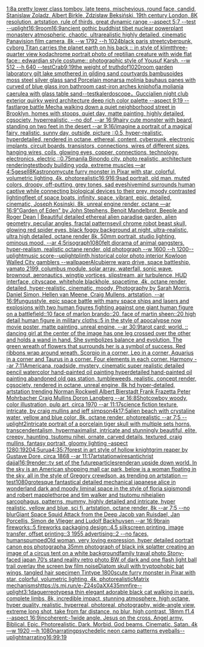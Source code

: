 [1:8](https://www.ebank.nz/aiartgenerator?category=1%3A8)[a pretty lower class tomboy, late teens, mischevious, round face, candid, Stanislaw Zoladz, Albert Birkle, Zdzisław Beksiński, 19th century London, 8K resolution, artstation, rule of thirds, great dynamic range --aspect 5:7 --test --uplight](https://www.ebank.nz/aiartgenerator?category=a%20pretty%20lower%20class%20tomboy%2C%20late%20teens%2C%20mischevious%2C%20round%20face%2C%20candid%2C%20Stanislaw%20Zoladz%2C%20Albert%20Birkle%2C%20Zdzis%C5%82aw%20Beksi%C5%84ski%2C%2019th%20century%20London%2C%208K%20resolution%2C%20artstation%2C%20rule%20of%20thirds%2C%20great%20dynamic%20range%20--aspect%205%3A7%20--test%20--uplight)[16:9](https://www.ebank.nz/aiartgenerator?category=16%3A9)[room](https://www.ebank.nz/aiartgenerator?category=room)[16:9](https://www.ebank.nz/aiartgenerator?category=16%3A9)[ancient gothic buddhist tibet nuclear powerplant monastery atmospheric, chaotic, ultrarealistic highly detailed, cinematic Panavision film camera, 8k --w 1792 --h 1024](https://www.ebank.nz/aiartgenerator?category=ancient%20gothic%20buddhist%20tibet%20nuclear%20powerplant%20monastery%20atmospheric%2C%20chaotic%2C%20ultrarealistic%20highly%20detailed%2C%20cinematic%20Panavision%20film%20camera%2C%208k%20--w%201792%20--h%201024)[black paris street](https://www.ebank.nz/aiartgenerator?category=black%20paris%20street)[cyberpunk, cyborg Titan carries the planet earth on his back :: in style of klimt](https://www.ebank.nz/aiartgenerator?category=cyberpunk%2C%20cyborg%20Titan%20carries%20the%20planet%20earth%20on%20his%20back%20%3A%3A%20in%20style%20of%20klimt)[three-quarter view kodachrome portrait photo of reptilian creature with wide flat face:: edwardian style costume:: photographic style of Yousuf Karsh, --w 512 --h 640 --test](https://www.ebank.nz/aiartgenerator?category=three-quarter%20view%20kodachrome%20portrait%20photo%20of%20reptilian%20creature%20with%20wide%20flat%20face%3A%3A%20edwardian%20style%20costume%3A%3A%20photographic%20style%20of%20Yousuf%20Karsh%2C%20--w%20512%20--h%20640%20--test)[Crab](https://www.ebank.nz/aiartgenerator?category=Crab)[9:19](https://www.ebank.nz/aiartgenerator?category=9%3A19)[the weight of truth](https://www.ebank.nz/aiartgenerator?category=the%20weight%20of%20truth)[dof](https://www.ebank.nz/aiartgenerator?category=dof)[1020](https://www.ebank.nz/aiartgenerator?category=1020)[room garden laboratory  gilt lake  smothered in gilding sand courtyards bambusoides moss steel silver glass  sand Porcelain monarsa molinia bauhaus panes with curved of blue glass iron bathroom cast-iron arches kniphofia moliania caerulea with glass table sand](https://www.ebank.nz/aiartgenerator?category=room%20garden%20laboratory%20%20gilt%20lake%20%20smothered%20in%20gilding%20sand%20courtyards%20bambusoides%20moss%20steel%20silver%20glass%20%20sand%20Porcelain%20monarsa%20molinia%20bauhaus%20panes%20with%20curved%20of%20blue%20glass%20iron%20bathroom%20cast-iron%20arches%20kniphofia%20moliania%20caerulea%20with%20glass%20table%20sand)[--test](https://www.ebank.nz/aiartgenerator?category=--test)[kalerdoscope，Gucci](https://www.ebank.nz/aiartgenerator?category=kalerdoscope%EF%BC%8CGucci)[alien night club exterior quirky weird architecture deep rich color palette --aspect 9:19 --fast](https://www.ebank.nz/aiartgenerator?category=alien%20night%20club%20exterior%20quirky%20weird%20architecture%20deep%20rich%20color%20palette%20--aspect%209%3A19%20--fast)[large battle Mecha walking down a quiet neighborhood street in Brooklyn, homes with stoops, quiet day, matte painting, highly detailed, cgsociety, hyperrealistic, --no dof, --ar 16:9](https://www.ebank.nz/aiartgenerator?category=large%20battle%20Mecha%20walking%20down%20a%20quiet%20neighborhood%20street%20in%20Brooklyn%2C%20homes%20with%20stoops%2C%20quiet%20day%2C%20matte%20painting%2C%20highly%20detailed%2C%20cgsociety%2C%20hyperrealistic%2C%20--no%20dof%2C%20--ar%2016%3A9)[hairy cute monster with beard, standing on two feet in the desert --ar 9:16](https://www.ebank.nz/aiartgenerator?category=hairy%20cute%20monster%20with%20beard%2C%20standing%20on%20two%20feet%20in%20the%20desert%20--ar%209%3A16)[/imagine a portrait of a magical fairy, realistic, sunny day, outside, picture ::0.5,  hyper-realistic, hyperdetailed, rendered in octane, ethereal, content, cyberpunk, electronic implants, circuit boards, transistors, connections, wires of different sizes, hanging wires, coils, glowing eyes, copper, connections, technology, electronics, electric ::0.75](https://www.ebank.nz/aiartgenerator?category=/imagine%20a%20portrait%20of%20a%20magical%20fairy%2C%20realistic%2C%20sunny%20day%2C%20outside%2C%20picture%20%3A%3A0.5%2C%20%20hyper-realistic%2C%20hyperdetailed%2C%20rendered%20in%20octane%2C%20ethereal%2C%20content%2C%20cyberpunk%2C%20electronic%20implants%2C%20circuit%20boards%2C%20transistors%2C%20connections%2C%20wires%20of%20different%20sizes%2C%20hanging%20wires%2C%20coils%2C%20glowing%20eyes%2C%20copper%2C%20connections%2C%20technology%2C%20electronics%2C%20electric%20%3A%3A0.75)[manila Binondo city, photo realistic, architecture rendering](https://www.ebank.nz/aiartgenerator?category=manila%20Binondo%20city%2C%20photo%20realistic%2C%20architecture%20rendering)[test](https://www.ebank.nz/aiartgenerator?category=test)[body building yoda, extreme muscles —ar 4:5](https://www.ebank.nz/aiartgenerator?category=body%20building%20yoda%2C%20extreme%20muscles%20%E2%80%94ar%204%3A5)[gesell](https://www.ebank.nz/aiartgenerator?category=gesell)[8K](https://www.ebank.nz/aiartgenerator?category=8K)[astronomy](https://www.ebank.nz/aiartgenerator?category=astronomy)[cute furry monster in Pixar with star, colorful, volumetric lighting, 4k, photorealistic](https://www.ebank.nz/aiartgenerator?category=cute%20furry%20monster%20in%20Pixar%20with%20star%2C%20colorful%2C%20volumetric%20lighting%2C%204k%2C%20photorealistic)[16:9](https://www.ebank.nz/aiartgenerator?category=16%3A9)[16:9](https://www.ebank.nz/aiartgenerator?category=16%3A9)[sad portrait, old man, muted colors, droopy, off-putting, grey tones, sad eyes](https://www.ebank.nz/aiartgenerator?category=sad%20portrait%2C%20old%20man%2C%20muted%20colors%2C%20droopy%2C%20off-putting%2C%20grey%20tones%2C%20sad%20eyes)[hivemind surrounds human captive while connecting biological devices to their prey, moody contrasted lighting](https://www.ebank.nz/aiartgenerator?category=hivemind%20surrounds%20human%20captive%20while%20connecting%20biological%20devices%20to%20their%20prey%2C%20moody%20contrasted%20lighting)[fleet of space boats, infinity, space, vibrant, epic, detailed, cinematic, Joseph Kosinski, 8k, unreal engine render, octane —ar 16:9](https://www.ebank.nz/aiartgenerator?category=fleet%20of%20space%20boats%2C%20infinity%2C%20space%2C%20vibrant%2C%20epic%2C%20detailed%2C%20cinematic%2C%20Joseph%20Kosinski%2C%208k%2C%20unreal%20engine%20render%2C%20octane%20%E2%80%94ar%2016%3A9)["Garden of Eden" by John Stephens, Benoit Mandelbrot, Beeple and Roger Dean | Beautiful detailed ethereal alien paradise garden, alien geometry, peculiar angles, fractal patterns](https://www.ebank.nz/aiartgenerator?category=%22Garden%20of%20Eden%22%20by%20John%20Stephens%2C%20Benoit%20Mandelbrot%2C%20Beeple%20and%20Roger%20Dean%20%7C%20Beautiful%20detailed%20ethereal%20alien%20paradise%20garden%2C%20alien%20geometry%2C%20peculiar%20angles%2C%20fractal%20patterns)[evil chrome robot beast skull, glowing red spider eyes, black foggy background at night, ultra-realistic, ultra high detailed, octane render 8k, 50mm portrait, studio lighting, ominous mood, --ar 4:5](https://www.ebank.nz/aiartgenerator?category=evil%20chrome%20robot%20beast%20skull%2C%20glowing%20red%20spider%20eyes%2C%20black%20foggy%20background%20at%20night%2C%20ultra-realistic%2C%20ultra%20high%20detailed%2C%20octane%20render%208k%2C%2050mm%20portrait%2C%20studio%20lighting%2C%20ominous%20mood%2C%20--ar%204%3A5)[risograph](https://www.ebank.nz/aiartgenerator?category=risograph)[1080](https://www.ebank.nz/aiartgenerator?category=1080)[felt diorama of animal gangsters, hyper-realism, realistic octane render, old photograph --w 1600 --h 1200](https://www.ebank.nz/aiartgenerator?category=felt%20diorama%20of%20animal%20gangsters%2C%20hyper-realism%2C%20realistic%20octane%20render%2C%20old%20photograph%20--w%201600%20--h%201200)[--uplight](https://www.ebank.nz/aiartgenerator?category=--uplight)[music score](https://www.ebank.nz/aiartgenerator?category=music%20score)[--uplight](https://www.ebank.nz/aiartgenerator?category=--uplight)[plinth,](https://www.ebank.nz/aiartgenerator?category=plinth%2C)[historical color photo interior Kowloon Walled City gamblers --wallpaper](https://www.ebank.nz/aiartgenerator?category=historical%20color%20photo%20interior%20Kowloon%20Walled%20City%20gamblers%20--wallpaper)[Alcubierre warp drive, space battleship, yamato 2199, columbus module, solar array, waterfall, sonic wave, brownout, aeronautics, wingtip vortices, slipstream, air turbulence, HUD interface, cityscape, whitehole blackhole, spacetime, 4k, octane render, detailed, hyper-realistic, cinematic, moody, Photography by Sarah Morris, Daniel Simon, Hellen van Meene, Craig Mullens, artstation, --ar 16:9](https://www.ebank.nz/aiartgenerator?category=Alcubierre%20warp%20drive%2C%20space%20battleship%2C%20yamato%202199%2C%20columbus%20module%2C%20solar%20array%2C%20waterfall%2C%20sonic%20wave%2C%20brownout%2C%20aeronautics%2C%20wingtip%20vortices%2C%20slipstream%2C%20air%20turbulence%2C%20HUD%20interface%2C%20cityscape%2C%20whitehole%20blackhole%2C%20spacetime%2C%204k%2C%20octane%20render%2C%20detailed%2C%20hyper-realistic%2C%20cinematic%2C%20moody%2C%20Photography%20by%20Sarah%20Morris%2C%20Daniel%20Simon%2C%20Hellen%20van%20Meene%2C%20Craig%20Mullens%2C%20artstation%2C%20--ar%2016%3A9)[fungus](https://www.ebank.nz/aiartgenerator?category=fungus)[style](https://www.ebank.nz/aiartgenerator?category=style)[, epic space battle with many space ships and lasers and explosions with two human figures fighting against one giant human figure on a battlefield::10 face of marlon brando::20, face of martin sheen::20 high detail human figure in military cloths::5  in the style of apocalypse now movie poster, matte painting, unreal engine, --ar 30:9](https://www.ebank.nz/aiartgenerator?category=%2C%20epic%20space%20battle%20with%20many%20space%20ships%20and%20lasers%20and%20explosions%20with%20two%20human%20figures%20fighting%20against%20one%20giant%20human%20figure%20on%20a%20battlefield%3A%3A10%20face%20of%20marlon%20brando%3A%3A20%2C%20face%20of%20martin%20sheen%3A%3A20%20high%20detail%20human%20figure%20in%20military%20cloths%3A%3A5%20%20in%20the%20style%20of%20apocalypse%20now%20movie%20poster%2C%20matte%20painting%2C%20unreal%20engine%2C%20--ar%2030%3A9)[tarot card: world. :: dancing girl at the center of the image has one leg crossed over the other and holds a wand in hand. She symbolizes balance and evolution.  The green wreath of flowers that surrounds her is a symbol of success. Red ribbons wrap around wreath. Scorpio in a corner, Leo in a corner, Aquarius in a corner and Taurus in a corner. Four elements in each corner. Harmony --ar 7:11](https://www.ebank.nz/aiartgenerator?category=tarot%20card%3A%20world.%20%3A%3A%20dancing%20girl%20at%20the%20center%20of%20the%20image%20has%20one%20leg%20crossed%20over%20the%20other%20and%20holds%20a%20wand%20in%20hand.%20She%20symbolizes%20balance%20and%20evolution.%20%20The%20green%20wreath%20of%20flowers%20that%20surrounds%20her%20is%20a%20symbol%20of%20success.%20Red%20ribbons%20wrap%20around%20wreath.%20Scorpio%20in%20a%20corner%2C%20Leo%20in%20a%20corner%2C%20Aquarius%20in%20a%20corner%20and%20Taurus%20in%20a%20corner.%20Four%20elements%20in%20each%20corner.%20Harmony%20--ar%207%3A11)[Americana, roadside, mystery, cinematic super realistic detailed pencil watercolor hand-painted oil painting  hyperdetailed hand-painted oil painting  abandoned old gas station, tumbleweeds,  realistic,  concept render, cgsociety, rendered in octane, unreal engine, 8k hd hyper-detailed, artstation trending Norman Rockwell Albert Bierstadt Frank Frazetta Peter Mohrbacher Craig Mullins Doron Langberg --ar 16:8](https://www.ebank.nz/aiartgenerator?category=Americana%2C%20roadside%2C%20mystery%2C%20cinematic%20super%20realistic%20detailed%20pencil%20watercolor%20hand-painted%20oil%20painting%20%20hyperdetailed%20hand-painted%20oil%20painting%20%20abandoned%20old%20gas%20station%2C%20tumbleweeds%2C%20%20realistic%2C%20%20concept%20render%2C%20cgsociety%2C%20rendered%20in%20octane%2C%20unreal%20engine%2C%208k%20hd%20hyper-detailed%2C%20artstation%20trending%20Norman%20Rockwell%20Albert%20Bierstadt%20Frank%20Frazetta%20Peter%20Mohrbacher%20Craig%20Mullins%20Doron%20Langberg%20--ar%2016%3A8)[Shot](https://www.ebank.nz/aiartgenerator?category=Shot)[cowboy woody, color illustration, pulp art, circa 1970 --ar 11:17](https://www.ebank.nz/aiartgenerator?category=cowboy%20woody%2C%20color%20illustration%2C%20pulp%20art%2C%20circa%201970%20--ar%2011%3A17)[science fiction texture, intricate, by craig mullins and jeff simpson](https://www.ebank.nz/aiartgenerator?category=science%20fiction%20texture%2C%20intricate%2C%20by%20craig%20mullins%20and%20jeff%20simpson)[4k](https://www.ebank.nz/aiartgenerator?category=4k)[1](https://www.ebank.nz/aiartgenerator?category=1)[7:5](https://www.ebank.nz/aiartgenerator?category=7%3A5)[alien beach with crystaline water, yellow and blue color, 8k, octane render, photorealistic --ar 7:5 --uplight](https://www.ebank.nz/aiartgenerator?category=alien%20beach%20with%20crystaline%20water%2C%20yellow%20and%20blue%20color%2C%208k%2C%20octane%20render%2C%20photorealistic%20--ar%207%3A5%20--uplight)[2](https://www.ebank.nz/aiartgenerator?category=2)[intricate portrait of a porcelain tiger skull with multiple sets horns, transcendentalism, hypermaximalist, intricate and stunningly beautiful, elite, creepy, haunting, tsutomu nihei, ornate, carved details, textured, craig mullins, fantasy portrait, gloomy lighting –aspect 1280:1920](https://www.ebank.nz/aiartgenerator?category=intricate%20portrait%20of%20a%20porcelain%20tiger%20skull%20with%20multiple%20sets%20horns%2C%20transcendentalism%2C%20hypermaximalist%2C%20intricate%20and%20stunningly%20beautiful%2C%20elite%2C%20creepy%2C%20haunting%2C%20tsutomu%20nihei%2C%20ornate%2C%20carved%20details%2C%20textured%2C%20craig%20mullins%2C%20fantasy%20portrait%2C%20gloomy%20lighting%20%E2%80%93aspect%201280%3A1920)[4:5](https://www.ebank.nz/aiartgenerator?category=4%3A5)[urua](https://www.ebank.nz/aiartgenerator?category=urua)[4:3](https://www.ebank.nz/aiartgenerator?category=4%3A3)[5:7](https://www.ebank.nz/aiartgenerator?category=5%3A7)[forest in art style of hollow knight](https://www.ebank.nz/aiartgenerator?category=forest%20in%20art%20style%20of%20hollow%20knight)[grim reaper by Gustave Dore, circa 1868 --ar 11:17](https://www.ebank.nz/aiartgenerator?category=grim%20reaper%20by%20Gustave%20Dore%2C%20circa%201868%20--ar%2011%3A17)[artstation](https://www.ebank.nz/aiartgenerator?category=artstation)[wires](https://www.ebank.nz/aiartgenerator?category=wires)[antichrist dajjal](https://www.ebank.nz/aiartgenerator?category=antichrist%20dajjal)[16:9](https://www.ebank.nz/aiartgenerator?category=16%3A9)[render::](https://www.ebank.nz/aiartgenerator?category=render%3A%3A)[tv set of the future](https://www.ebank.nz/aiartgenerator?category=tv%20set%20of%20the%20future)[particles](https://www.ebank.nz/aiartgenerator?category=particles)[render](https://www.ebank.nz/aiartgenerator?category=render)[an upside down world. In the sky is an American shopping mall car park, below is a woman floating in the sky, all in the style of Gregory crewdson, as trending on artstation —test](https://www.ebank.nz/aiartgenerator?category=an%20upside%20down%20world.%20In%20the%20sky%20is%20an%20American%20shopping%20mall%20car%20park%2C%20below%20is%20a%20woman%20floating%20in%20the%20sky%2C%20all%20in%20the%20style%20of%20Gregory%20crewdson%2C%20as%20trending%20on%20artstation%20%E2%80%94test)[1080](https://www.ebank.nz/aiartgenerator?category=1080)[grotesque fantastical detailed mechanical japanese alice in wonderland dark and moody liminal space in the style of floria sigismondi and robert mapplethorpe and tim walker and tsutomu nihei](https://www.ebank.nz/aiartgenerator?category=grotesque%20fantastical%20detailed%20mechanical%20japanese%20alice%20in%20wonderland%20dark%20and%20moody%20liminal%20space%20in%20the%20style%20of%20floria%20sigismondi%20and%20robert%20mapplethorpe%20and%20tim%20walker%20and%20tsutomu%20nihei)[alien sarcophagus, patterns, mummy, highly detailed and intricate, hyper realistic, yellow and blue, sci fi, artstation, octane render, 8k --ar 7:5 --no blur](https://www.ebank.nz/aiartgenerator?category=alien%20sarcophagus%2C%20patterns%2C%20mummy%2C%20highly%20detailed%20and%20intricate%2C%20hyper%20realistic%2C%20yellow%20and%20blue%2C%20sci%20fi%2C%20artstation%2C%20octane%20render%2C%208k%20--ar%207%3A5%20--no%20blur)[Giant Space Squid Attack from the Deep  Jacob van Ruisdael, Jan Porcellis, Simon de Vlieger and Ludolf Backhuysen --ar 16:9](https://www.ebank.nz/aiartgenerator?category=Giant%20Space%20Squid%20Attack%20from%20the%20Deep%20%20Jacob%20van%20Ruisdael%2C%20Jan%20Porcellis%2C%20Simon%20de%20Vlieger%20and%20Ludolf%20Backhuysen%20--ar%2016%3A9)[brain fireworks::5 fireworks packaging design::4.5 silkscreen printing, image transfer, offset printing::3 1955 advertising::2 --no faces, humans](https://www.ebank.nz/aiartgenerator?category=brain%20fireworks%3A%3A5%20fireworks%20packaging%20design%3A%3A4.5%20silkscreen%20printing%2C%20image%20transfer%2C%20offset%20printing%3A%3A3%201955%20advertising%3A%3A2%20--no%20faces%2C%20humans)[pumped](https://www.ebank.nz/aiartgenerator?category=pumped)[Old woman, very loving expression, hyper detailed portrait canon eos photograph](https://www.ebank.nz/aiartgenerator?category=Old%20woman%2C%20very%20loving%20expression%2C%20hyper%20detailed%20portrait%20canon%20eos%20photograph)[a 35mm photograph of black ink splatter creating an image of a circus tent on a white background](https://www.ebank.nz/aiartgenerator?category=a%2035mm%20photograph%20of%20black%20ink%20splatter%20creating%20an%20image%20of%20a%20circus%20tent%20on%20a%20white%20background)[family traval photo Stony-faced japan 70‘s stand reality retro photo BW of dark and one flash light ball trail overlay the screen bw film noise](https://www.ebank.nz/aiartgenerator?category=family%20traval%20photo%20Stony-faced%20japan%2070%E2%80%98s%20stand%20reality%20retro%20photo%20BW%20of%20dark%20and%20one%20flash%20light%20ball%20trail%20overlay%20the%20screen%20bw%20film%20noise)[Diatom skull with tryptophobic bat wings, tangled hair specimen Tintype 1800s](https://www.ebank.nz/aiartgenerator?category=Diatom%20skull%20with%20tryptophobic%20bat%20wings%2C%20tangled%20hair%20specimen%20Tintype%201800s)[cute furry monster in Pixar with star, colorful, volumetric lighting, 4k, photorealistic](https://www.ebank.nz/aiartgenerator?category=cute%20furry%20monster%20in%20Pixar%20with%20star%2C%20colorful%2C%20volumetric%20lighting%2C%204k%2C%20photorealistic)[Matrix mechanisms](https://www.ebank.nz/aiartgenerator?category=Matrix%20mechanisms)[<https://s.mj.run/e-Z24s0aXX4>](https://www.ebank.nz/aiartgenerator?category=%3Chttps%3A//s.mj.run/e-Z24s0aXX4%3E)[35mm](https://www.ebank.nz/aiartgenerator?category=35mm)[fire](https://www.ebank.nz/aiartgenerator?category=fire)[--uplight](https://www.ebank.nz/aiartgenerator?category=--uplight)[3:1](https://www.ebank.nz/aiartgenerator?category=3%3A1)[daguerreotypes](https://www.ebank.nz/aiartgenerator?category=daguerreotypes)[a thin elegant adorable black cat walking in paris, complete limbs, 8k, incredible impact, stunning atmosphere, high octane, hyper quality, realistic, hyperreal, photoreal, photography, wide-angle view, extreme long shot, take from far distance, no blur, high contrast, 18mm f1.4 --aspect 16:9](https://www.ebank.nz/aiartgenerator?category=a%20thin%20elegant%20adorable%20black%20cat%20walking%20in%20paris%2C%20complete%20limbs%2C%208k%2C%20incredible%20impact%2C%20stunning%20atmosphere%2C%20high%20octane%2C%20hyper%20quality%2C%20realistic%2C%20hyperreal%2C%20photoreal%2C%20photography%2C%20wide-angle%20view%2C%20extreme%20long%20shot%2C%20take%20from%20far%20distance%2C%20no%20blur%2C%20high%20contrast%2C%2018mm%20f1.4%20--aspect%2016%3A9)[incoherent:-1](https://www.ebank.nz/aiartgenerator?category=incoherent%3A-1)[wide angle. Jesus on the cross. Angel army. Biblical. Epic. Photorealistic. Dark. Morbid. God beams. Cinematic. Satan. 4k —w 1920 —h 1080](https://www.ebank.nz/aiartgenerator?category=wide%20angle.%20Jesus%20on%20the%20cross.%20Angel%20army.%20Biblical.%20Epic.%20Photorealistic.%20Dark.%20Morbid.%20God%20beams.%20Cinematic.%20Satan.%204k%20%E2%80%94w%201920%20%E2%80%94h%201080)[narrating](https://www.ebank.nz/aiartgenerator?category=narrating)[psychedelic neon camo patterns eyeballs](https://www.ebank.nz/aiartgenerator?category=psychedelic%20neon%20camo%20patterns%20eyeballs)[--uplight](https://www.ebank.nz/aiartgenerator?category=--uplight)[narrating](https://www.ebank.nz/aiartgenerator?category=narrating)[16:9](https://www.ebank.nz/aiartgenerator?category=16%3A9)[9:19](https://www.ebank.nz/aiartgenerator?category=9%3A19)